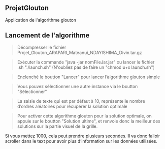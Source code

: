## ProjetGlouton
Application de l'algorithme glouton

## Lancement de l'algorithme
> Décompresser le fichier Projet_Glouton_ARAPARI_Mateanui_NDAYISHIMA_Divin.tar.gz

> Exécuter la commande "java -jar nomFileJar.jar" ou lancer le fichier .sh "./launch.sh" (N'oubliez pas de faire un "chmod u+x launch.sh")

> Enclenché le boutton "Lancer" pour lancer l’algorithme glouton simple

> Vous pouvez sélectionner une autre instance via le boutton "Sélectionner"

> La saisie de texte qui est par défaut à 10, représente le nombre d’ordres aléatoires pour récupérer la solution optimale

>Pour activer cette algorithme glouton pour la solution optimale, on appuie sur le boutton "Solution ultime", et renvoie donc la meilleur des solutions sur la partie visuel de la grille. 

Si vous mettez 1000, cela peut prendre plusieurs secondes.
Il va donc falloir scroller dans le text pour avoir plus d’information sur les données utilisées.

